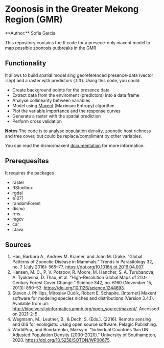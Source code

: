 # Zoonosis in the Greater Mekong Region (GMR)
<p>**Author:** Sofia Garcia </p>
This repository contains the R code for a presece-only maxent model to map possible zoonosis outbreaks in the GMR

## Functionality
It allows to build spatial model sing georeferenced presence-data (vector .shp) and a raster with predictors (.tiff).
Using this code, you could:
* Create background points for the presence data
* Extract data from the enviroment (predictors) into a data frame
* Analyse collinearity between variables
* Model using [Maxent](https://biodiversityinformatics.amnh.org/open_source/maxent/) (Maximum Entropy) algorithm
* Plot the variable importance and the response curves
* Generate a raster with the spatial prediction
* Perform cross validation

**Notes**
The code is to analyse population density, zoonotic host richness and tree cover, but could be replace/compliment by other variables.

You can read the dismo/maxent [documentation](https://cran.r-project.org/web/packages/dismo/dismo.pdf) for more information.
## Prerequesites

It requires the packages
- raster
- RStoolbox
- rgdal
- e1071
- randomForest
- dismo
- rms
- mgcv
- car
- rJava

## Sources

1. Han, Barbara A., Andrew M. Kramer, and John M. Drake. “Global Patterns of Zoonotic Disease in Mammals.” Trends in Parasitology 32, no. 7 (July 2016): 565–77. https://doi.org/10.1016/j.pt.2016.04.007.
2. Hansen, M. C., P. V. Potapov, R. Moore, M. Hancher, S. A. Turubanova, A. Tyukavina, D. Thau, et al. “High-Resolution Global Maps of 21st-Century Forest Cover Change.” Science 342, no. 6160 (November 15, 2013): 850–53. https://doi.org/10.1126/science.1244693.
3. Steven J. Phillips, Miroslav Dudík, Robert E. Schapire. [Internet] Maxent software for modeling species niches and distributions (Version 3.4.1). Available from url: http://biodiversityinformatics.amnh.org/open_source/maxent/. Accessed on 2021-2-5.
4. Wegmann, M., Leutner, B., & Dech, S. (Eds.). (2016). Remote sensing and GIS for ecologists: Using open source software. Pelagic Publishing.
5. WorldPop, and Bondarenko, Maksym. “Individual Countries 1km UN Adjusted Population Density (2000-2020).” University of Southampton, 2020. https://doi.org/10.5258/SOTON/WP00675.


